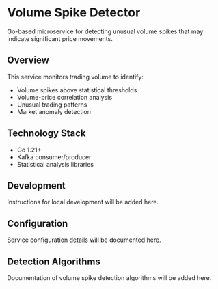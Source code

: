 # Volume Spike Detector

Go-based microservice for detecting unusual volume spikes that may indicate significant price movements.

## Overview

This service monitors trading volume to identify:
- Volume spikes above statistical thresholds
- Volume-price correlation analysis
- Unusual trading patterns
- Market anomaly detection

## Technology Stack

- Go 1.21+
- Kafka consumer/producer
- Statistical analysis libraries

## Development

Instructions for local development will be added here.

## Configuration

Service configuration details will be documented here.

## Detection Algorithms

Documentation of volume spike detection algorithms will be added here.